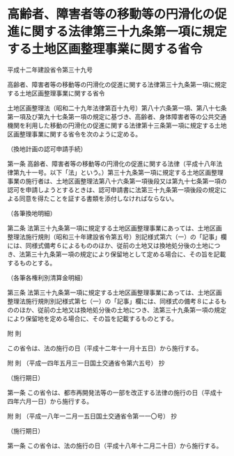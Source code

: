 # 高齢者、障害者等の移動等の円滑化の促進に関する法律第三十九条第一項に規定する土地区画整理事業に関する省令

平成十二年建設省令第三十九号

高齢者、障害者等の移動等の円滑化の促進に関する法律第三十九条第一項に規定する土地区画整理事業に関する省令

土地区画整理法（昭和二十九年法律第百十九号）第八十六条第一項、第八十七条第一項及び第九十七条第一項の規定に基づき、高齢者、身体障害者等の公共交通機関を利用した移動の円滑化の促進に関する法律第十三条第一項に規定する土地区画整理事業に関する省令を次のように定める。

（換地計画の認可申請手続）

第一条 高齢者、障害者等の移動等の円滑化の促進に関する法律（平成十八年法律第九十一号。以下「法」という。）第三十九条第一項に規定する土地区画整理事業の施行者は、土地区画整理法第八十六条第一項後段又は第九十七条第一項の認可を申請しようとするときは、認可申請書に法第三十九条第一項後段の規定による同意を得たことを証する書類を添付しなければならない。

（各筆換地明細）

第二条 法第三十九条第一項に規定する土地区画整理事業にあっては、土地区画整理法施行規則（昭和三十年建設省令第五号）別記様式第六（一）の「記事」欄には、同様式備考６によるもののほか、従前の土地又は換地処分後の土地につき、法第三十九条第一項の規定により保留地として定める場合に、その旨を記載するものとする。

（各筆各権利別清算金明細）

第三条 法第三十九条第一項に規定する土地区画整理事業にあっては、土地区画整理法施行規則別記様式第七（一）の「記事」欄には、同様式の備考８によるもののほか、従前の土地又は換地処分後の土地につき、法第三十九条第一項の規定により保留地を定める場合に、その旨を記載するものとする。

附 則

この省令は、法の施行の日（平成十二年十一月十五日）から施行する。

附 則 （平成一四年五月三一日国土交通省令第六五号） 抄

（施行期日）

第一条 この省令は、都市再開発法等の一部を改正する法律の施行の日（平成十四年六月一日）から施行する。

附 則 （平成一八年一二月一五日国土交通省令第一一〇号） 抄

（施行期日）

第一条 この省令は、法の施行の日（平成十八年十二月二十日）から施行する。
